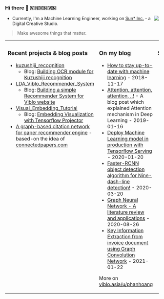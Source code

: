 ### Hi there 👋 🇻🇳🇻🇳🇻🇳

<a href="#">
<img align="right" src="https://github-readme-stats.vercel.app/api?username=huyhoang17&show_icons=true&theme=tokyonight">
</a>

- Currently, I'm a Machine Learning Engineer, working on [Sun* Inc.](https://sun-asterisk.vn/) - a Digital Creative Studio. 

> Make awesome things that matter.

<table><tr><td valign="top" width="33%">

### Recent projects & blog posts
* [kuzushiji_recognition](https://github.com/huyhoang17/kuzushiji_recognition)
    - Blog: [Building OCR module for Kuzushiji recognition](https://viblo.asia/p/V3m5WPngKO7)
* [LDA_Viblo_Recommender_System](https://github.com/huyhoang17/LDA_Viblo_Recommender_System)
    - Blog: [Building a simple Recommender System for Viblo website](https://viblo.asia/p/YWOZrgLYlQ0)
* [Visual_Embedding_Tutorial](https://github.com/huyhoang17/Visual_Embedding_Tutorial)
    - Blog: [Embedding Visualization with Tensorflow Projector](https://viblo.asia/p/924lJAAzZPM)
* [A graph-based citation network for paper recommender engine](https://github.com/huyhoang17/graph-based-citation-network) - based-on the idea of [connectedpapers.com](https://www.connectedpapers.com/)
</td><td valign="top" width="34%">

### On my blog
* [How to stay up-to-date with machine learning](https://viblo.asia/p/maGK7mBxlj2) - 2018-11-17
* [Attention, attention, attention, ..!](https://viblo.asia/p/eW65GPJYKDO) - A blog post which explained Attention mechanism in Deep Learning - 2019-01-16
* [Deploy Machine Learning model in production with Tensorflow Serving](https://viblo.asia/p/XL6lAvvN5ek) - 2020-01-20
* [Faster-RCNN object detection algorithm for Nine-dash-line detection!](https://viblo.asia/p/bJzKmREOZ9N) - 2020-03-20
* [Graph Neural Network - A literature review and applications](https://viblo.asia/p/6J3ZgP0qlmB) - 2020-08-26
* [Key Information Extraction from invoice document using Graph Convolution Network](https://viblo.asia/p/djeZ1yPGZWz) - 2021-01-22

More on [viblo.asia/u/phanhoang](https://viblo.asia/u/phanhoang)
</td><td valign="top" width="33%">

### Social links
* [twitter/\_\_phanhoang__](https://twitter.com/__phanhoang__) 
* [linkedin/phanhoang](https://www.linkedin.com/in/phanhoang)
* [viblo.asia/phanhoang](https://viblo.asia/u/phanhoang)
* ![Imgur](https://i.imgur.com/K0oLrYv.jpg)
</td></tr></table>
